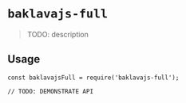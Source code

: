 # `baklavajs-full`

> TODO: description

## Usage

```
const baklavajsFull = require('baklavajs-full');

// TODO: DEMONSTRATE API
```
